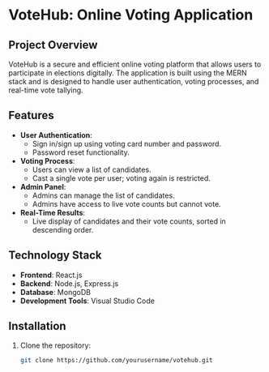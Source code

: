 # VoteHub: Online Voting Application

## Project Overview
VoteHub is a secure and efficient online voting platform that allows users to participate in elections digitally. The application is built using the MERN stack and is designed to handle user authentication, voting processes, and real-time vote tallying.

## Features
- **User Authentication**: 
  - Sign in/sign up using voting card number and password.
  - Password reset functionality.
- **Voting Process**: 
  - Users can view a list of candidates.
  - Cast a single vote per user; voting again is restricted.
- **Admin Panel**: 
  - Admins can manage the list of candidates.
  - Admins have access to live vote counts but cannot vote.
- **Real-Time Results**: 
  - Live display of candidates and their vote counts, sorted in descending order.

## Technology Stack
- **Frontend**: React.js
- **Backend**: Node.js, Express.js
- **Database**: MongoDB
- **Development Tools**: Visual Studio Code

## Installation
1. Clone the repository:
   ```bash
   git clone https://github.com/yourusername/votehub.git
